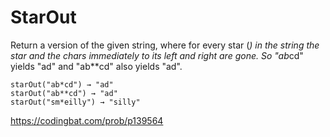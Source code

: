 # StarOut
Return a version of the given string, where for every star (*) in the string the star and the chars immediately to its left and right are gone. So "ab*cd" yields "ad" and "ab**cd" also yields "ad".
```
starOut("ab*cd") → "ad"
starOut("ab**cd") → "ad"
starOut("sm*eilly") → "silly"
```
https://codingbat.com/prob/p139564